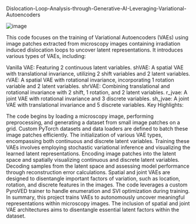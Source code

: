 Dislocation-Loop-Analysis-through-Generative-AI-Leveraging-Variational-Autoencoders


![image](https://github.com/shradhautk/Dislocation-Loop-Analysis-through-Generative-AI-Leveraging-Variational-Autoencoders/assets/101154495/4bf31a19-cb7b-4a8c-9506-7cb3da3a64dd)


This code focuses on the training of Variational Autoencoders (VAEs) using image patches extracted from microscopy images containing irradiation induced dislocation loops to uncover latent representations. It introduces various types of VAEs, including:

Vanilla VAE: Featuring 2 continuous latent variables.
shVAE: A spatial VAE with translational invariance, utilizing 2 shift variables and 2 latent variables.
rVAE: A spatial VAE with rotational invariance, incorporating 1 rotation variable and 2 latent variables.
shrVAE: Combining translational and rotational invariance with 2 shift, 1 rotation, and 2 latent variables.
r_jvae: A joint VAE with rotational invariance and 3 discrete variables.
sh_jvae: A joint VAE with translational invariance and 5 discrete variables.
Key Highlights:

The code begins by loading a microscopy image, performing preprocessing, and generating a dataset from small image patches on a grid.
Custom PyTorch datasets and data loaders are defined to batch these image patches efficiently.
The initialization of various VAE types, encompassing both continuous and discrete latent variables.
Training these VAEs involves employing stochastic variational inference and visualizing the learned latent representations.
Encoding image patches into the latent space and spatially visualizing continuous and discrete latent variables.
Decoding samples from the latent space and assessing model performance through reconstruction error calculations.
Spatial and joint VAEs are designed to disentangle important factors of variation, such as location, rotation, and discrete features in the images.
The code leverages a custom PyroVED trainer to handle enumeration and SVI optimization during training.
In summary, this project trains VAEs to autonomously uncover meaningful representations within microscopy images. The inclusion of spatial and joint VAE architectures aims to disentangle essential latent factors within the dataset.





